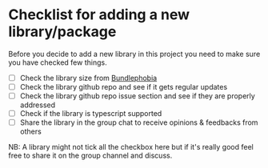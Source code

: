 # Checklist for adding a new library/package

Before you decide to add a new library in this project you need to make sure you have checked few things.

- [ ] Check the library size from [Bundlephobia](https://bundlephobia.com/)
- [ ] Check the library github repo and see if it gets regular updates
- [ ] Check the library github repo issue section and see if they are properly addressed
- [ ] Check if the library is typescript supported
- [ ] Share the library in the group chat to receive opinions & feedbacks from others

NB: A library might not tick all the checkbox here but if it's really good feel free to share it on the group channel and discuss.
